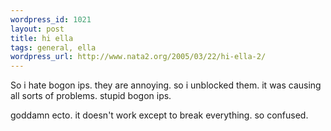 ```yaml
--- 
wordpress_id: 1021
layout: post
title: hi ella
tags: general, ella
wordpress_url: http://www.nata2.org/2005/03/22/hi-ella-2/
---
```

So i hate bogon ips. they are annoying. so i unblocked them. it was causing all sorts of problems. stupid bogon ips. 

goddamn ecto. it doesn't work except to break everything. so confused.
